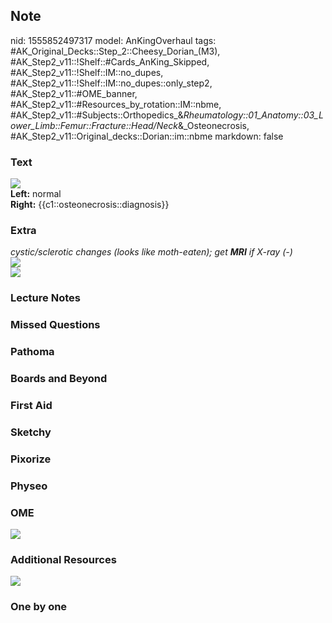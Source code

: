 ## Note
nid: 1555852497317
model: AnKingOverhaul
tags: #AK_Original_Decks::Step_2::Cheesy_Dorian_(M3), #AK_Step2_v11::!Shelf::#Cards_AnKing_Skipped, #AK_Step2_v11::!Shelf::IM::no_dupes, #AK_Step2_v11::!Shelf::IM::no_dupes::only_step2, #AK_Step2_v11::#OME_banner, #AK_Step2_v11::#Resources_by_rotation::IM::nbme, #AK_Step2_v11::#Subjects::Orthopedics_&_Rheumatology::01_Anatomy::03_Lower_Limb::Femur::Fracture::Head/Neck_&_Osteonecrosis, #AK_Step2_v11::Original_decks::Dorian::im::nbme
markdown: false

### Text
<img src="A00216F05.jpg" class="resizer">
<div>
  <b>Left:</b> normal
</div>
<div>
  <b>Right:</b> {{c1::osteonecrosis::diagnosis}}
</div>

### Extra
<div>
  <div style="font-weight: bold;"></div>
</div>
<div>
  <i>cystic/sclerotic changes (looks like moth-eaten); get
  <b>MRI</b> if X-ray (-)</i>
</div>
<div>
  <i><img src="big_55590ee182583.jpg" class="resizer"></i>
</div>
<div>
  <i><img src="paste-6246858133340161.jpg" class="resizer"></i>
</div>

### Lecture Notes


### Missed Questions


### Pathoma


### Boards and Beyond


### First Aid


### Sketchy


### Pixorize


### Physeo


### OME
<div class="ome-widget">
  <a href="https://onlinemeded.org?ref=anki"><img src=
  "_OME_AnkiFlashcards_General_3.png"></a>
</div>

### Additional Resources
<i><img src="paste-6246896788045825.jpg"></i>

### One by one

